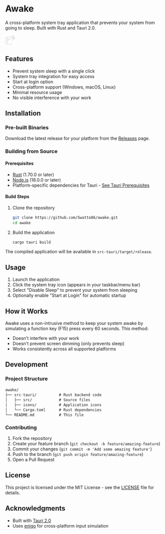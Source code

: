 # Awake

A cross-platform system tray application that prevents your system from going to sleep. Built with Rust and Tauri 2.0.

![Awake Icon](src-tauri/icons/icon-allow-32x32.png)

## Features

- Prevent system sleep with a single click
- System tray integration for easy access
- Start at login option
- Cross-platform support (Windows, macOS, Linux)
- Minimal resource usage
- No visible interference with your work

## Installation

### Pre-built Binaries
Download the latest release for your platform from the [Releases](https://github.com/Swatto86/awake/releases) page.

### Building from Source

#### Prerequisites
- [Rust](https://rustup.rs/) (1.70.0 or later)
- [Node.js](https://nodejs.org/) (18.0.0 or later)
- Platform-specific dependencies for Tauri - [See Tauri Prerequisites](https://tauri.app/v2/guides/getting-started/prerequisites)

#### Build Steps
1. Clone the repository
   ```bash
   git clone https://github.com/Swatto86/awake.git
   cd awake
   ```

2. Build the application
   ```bash
   cargo tauri build
   ```

The compiled application will be available in `src-tauri/target/release`.

## Usage

1. Launch the application
2. Click the system tray icon (appears in your taskbar/menu bar)
3. Select "Disable Sleep" to prevent your system from sleeping
4. Optionally enable "Start at Login" for automatic startup

## How it Works

Awake uses a non-intrusive method to keep your system awake by simulating a function key (F15) press every 60 seconds. This method:
- Doesn't interfere with your work
- Doesn't prevent screen dimming (only prevents sleep)
- Works consistently across all supported platforms

## Development

### Project Structure
```
awake/
├── src-tauri/          # Rust backend code
│   ├── src/            # Source files
│   ├── icons/          # Application icons
│   └── Cargo.toml      # Rust dependencies
└── README.md           # This file
```

### Contributing
1. Fork the repository
2. Create your feature branch (`git checkout -b feature/amazing-feature`)
3. Commit your changes (`git commit -m 'Add some amazing feature'`)
4. Push to the branch (`git push origin feature/amazing-feature`)
5. Open a Pull Request

## License

This project is licensed under the MIT License - see the [LICENSE](LICENSE) file for details.

## Acknowledgments

- Built with [Tauri 2.0](https://tauri.app/)
- Uses [enigo](https://github.com/enigo-rs/enigo) for cross-platform input simulation
